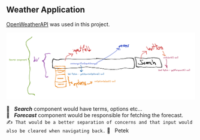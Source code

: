 ## Weather Application

[OpenWeatherAPI](https://openweathermap.org/api) was used in this project.

![Screenshot](screenshot.png)

🌱 &nbsp; **_Search_** component would have terms, options etc...
<br />
🌱 &nbsp; **_Forecast_** component would be responsible for fetching the forecast.
<br />
✍️ &nbsp;`That would be a better separation of concerns and that input would also be cleared when navigating back.`
🌱 &nbsp; Petek
